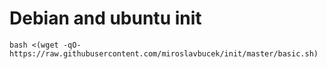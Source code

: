 # Debian and ubuntu init
```bash <(wget -qO- https://raw.githubusercontent.com/miroslavbucek/init/master/basic.sh)```
